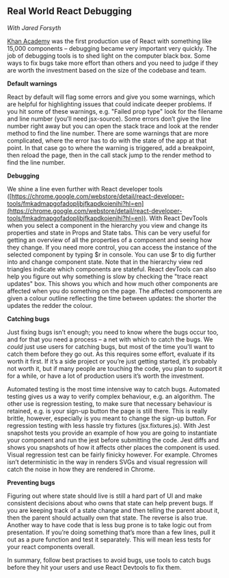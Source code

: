 **Real World React Debugging**
-----------------------------------------------------------
*With Jared Forsyth*

[Khan Academy](https://www.khanacademy.org/) was the first production use of React with something like 15,000 components – debugging became very important very quickly. The job of debugging tools is to shed light on the computer black box. Some ways to fix bugs take more effort than others and you need to judge if they are worth the investment based on the size of the codebase and team. 

**Default warnings**

React by default will flag some errors and give you some warnings, which are helpful for highlighting issues that could indicate deeper problems. If you hit some of these warnings, e.g. "Failed prop type" look for the filename and line number (you’ll need jsx-source). Some errors don’t give the line number right away but you can open the stack trace and look at the render method to find the line number. There are some warnings that are more complicated, where the error has to do with the state of the app at that point. In that case go to where the warning is triggered, add a breakpoint, then reload the page, then in the call stack jump to the render method to find the line number.

**Debugging**

We shine a line even further with React developer tools ([https://chrome.google.com/webstore/detail/react-developer-tools/fmkadmapgofadopljbjfkapdkoienihi?hl=en](https://chrome.google.com/webstore/detail/react-developer-tools/fmkadmapgofadopljbjfkapdkoienihi?hl=en)). With React DevTools when you select a component in the hierarchy you view and change its  properties and state in Props and State tabs. This can be very useful for getting an overview of all the properties of a component and seeing how they change. If you need more control, you can access the instance of the selected component by typing $r in console. You can use $r to dig further into and change component state. Note that in the hierarchy view red triangles indicate which components are stateful. React devTools can also help you figure out why something is slow by checking the "trace react updates" box. This shows you which and how much other components are affected when you do something on the page. The affected components are given a colour outline reflecting the time between updates: the shorter the updates the redder the colour.

**Catching bugs**

Just fixing bugs isn’t enough; you need to know where the bugs occur too, and for that you need a process – a net with which to catch the bugs. We *could* just use users for catching bugs, but most of the time you'll want to catch them before they go out. As this requires some effort, evaluate if its worth it first. If it’s a side project or you’re just getting started, it’s probably not worth it, but if many people are touching the code, you plan to support it for a while, or have a lot of production users it’s worth the investment.

Automated testing is the most time intensive way to catch bugs. Automated testing gives us a way to verify complex behaviour, e.g. an algorithm. The other use is regression testing, to make sure that necessary behaviour is retained, e.g. is your sign-up button the page is still there. This is really brittle, however, especially is you meant to change the sign-up button. For regression testing with less hassle try fixtures (jsx.fixtures.js). With Jest snapshot tests you provide an example of how you are going to instantiate your component and run the jest before submitting the code. Jest diffs and shows you snapshots of  how it affects other places the component is used. Visual regression test can be fairly finicky however. For example. Chromes isn’t deterministic in the way in renders SVGs and visual regression will catch the noise in how they are rendered in Chrome.

**Preventing bugs**

Figuring out where state should live is still a hard part of UI and make consistent decisions about who owns that state can help prevent bugs. If you are keeping track of a state change and then telling the parent about it, then the parent should actually own that state. The reverse is also true. Another way to have code that is less bug prone is to take logic out from presentation. If you’re doing something that’s more than a few lines, pull it out as a pure function and test it separately. This will mean less tests for your react components overall.

In summary, follow best practises to avoid bugs, use tools to catch bugs before they hit your users and use React Devtools to fix them. 

